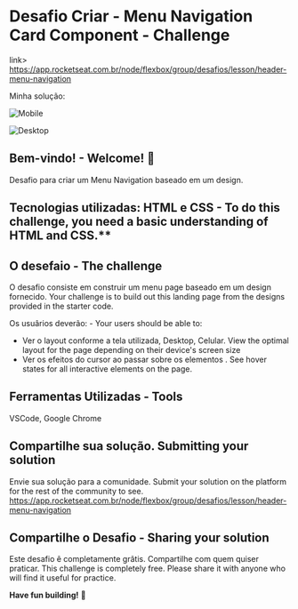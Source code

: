 # Desafio Criar - Menu Navigation Card Component - Challenge
link> https://app.rocketseat.com.br/node/flexbox/group/desafios/lesson/header-menu-navigation

Minha solução:

![Mobile](https://user-images.githubusercontent.com/7409421/152462077-cdf717ac-24e1-4569-8a80-ad52eefe8d03.png)

![Desktop](https://user-images.githubusercontent.com/7409421/152462121-78d4f087-3bf9-497b-bc65-22674b2f109e.png)



## Bem-vindo! - Welcome! 👋

Desafio para criar um Menu Navigation baseado em um design.

## Tecnologias utilizadas: HTML e CSS - To do this challenge, you need a basic understanding of HTML and CSS.**

## O desefaio - The challenge

O desafio consiste em construir um menu page baseado em um design fornecido. Your challenge is to build out this landing page from the designs provided in the starter code.

Os usuârios deverão: - Your users should be able to: 

- Ver o layout conforme a tela utilizada, Desktop, Celular. View the optimal layout for the page depending on their device's screen size
- Ver os efeitos do cursor ao passar sobre os elementos . See hover states for all interactive elements on the page.


## Ferramentas Utilizadas - Tools

VSCode, Google Chrome


## Compartilhe sua solução. Submitting your solution

Envie sua solução para a comunidade.
Submit your solution on the platform for the rest of the community to see. 
https://app.rocketseat.com.br/node/flexbox/group/desafios/lesson/header-menu-navigation

## Compartilhe o Desafio - Sharing your solution
Este desafio ê completamente grâtis. Compartilhe com quem quiser praticar.
This challenge is completely free. Please share it with anyone who will find it useful for practice.

**Have fun building!** 🚀